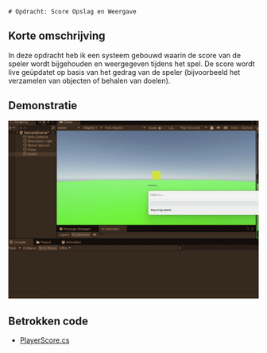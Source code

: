    # Opdracht: Score Opslag en Weergave

## Korte omschrijving
In deze opdracht heb ik een systeem gebouwd waarin de score van de speler wordt bijgehouden en weergegeven tijdens het spel. De score wordt live geüpdatet op basis van het gedrag van de speler (bijvoorbeeld het verzamelen van objecten of behalen van doelen).

## Demonstratie

![Score Systeem Demo](Assets/Assets/Gifs/ezgif-36e1aa27036df9.gif)

## Betrokken code

- [PlayerScore.cs](https://github.com/zmbfiedk/Prog1-4/blob/main/Assets/Assets/Scripts/PlayerScore.cs)  

